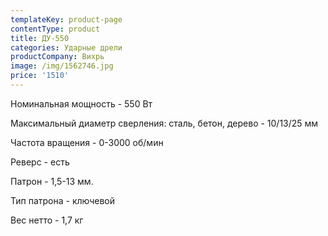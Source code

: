 ```yaml
---
templateKey: product-page
contentType: product
title: ДУ-550
categories: Ударные дрели
productCompany: Вихрь
image: /img/1562746.jpg
price: '1510'
---
```

Номинальная мощность - 550 Вт

Максимальный диаметр сверления: сталь, бетон, дерево - 10/13/25 мм

Частота вращения - 0-3000 об/мин

Реверс - есть

Патрон - 1,5-13 мм.

Тип патрона - ключевой

Вес нетто - 1,7 кг
